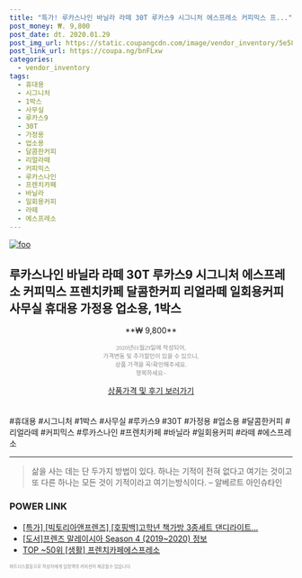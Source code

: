 ```yaml
--- 
title: "특가! 루카스나인 바닐라 라떼 30T 루카스9 시그니처 에스프레소 커피믹스 프..." 
post_money: ₩. 9,800 
post_date: dt. 2020.01.29 
post_img_url: https://static.coupangcdn.com/image/vendor_inventory/5e58/bc4a252483f05dbe48388c9b72962c51b7e60c31f2af5b061b732f6cac0f.jpg 
post_link_url: https://coupa.ng/bnFLxw 
categories: 
  - vendor_inventory 
tags: 
  - 휴대용 
  - 시그니처 
  - 1박스 
  - 사무실 
  - 루카스9 
  - 30T 
  - 가정용 
  - 업소용 
  - 달콤한커피 
  - 리얼라떼 
  - 커피믹스 
  - 루카스나인 
  - 프렌치카페 
  - 바닐라 
  - 일회용커피 
  - 라떼 
  - 에스프레소 
--- 
```

[![foo](https://static.coupangcdn.com/image/vendor_inventory/5e58/bc4a252483f05dbe48388c9b72962c51b7e60c31f2af5b061b732f6cac0f.jpg)](https://coupa.ng/bnFLxw) 

## 루카스나인 바닐라 라떼 30T 루카스9 시그니처 에스프레소 커피믹스 프렌치카페 달콤한커피 리얼라떼 일회용커피 사무실 휴대용 가정용 업소용, 1박스 
<p style="text-align: center;">**₩ 9,800**</p> 
<p style="text-align: center;"><span style="color: #898c8f; font-family: Georgia,Times,serif; font-size: 0.75em;">2020년01월29일에 작성되어, <br>가격변동 및 추가할인이 있을 수 있으니,<br> 상품 가격을 꼭!확인해주세요.<br>행복하세요~</span> 
</p>	 
<div markdown="0" style="text-align: center;"><a href="https://coupa.ng/bnFLxw" class="btn btn--success">상품가격 및 후기 보러가기</a></div> 
<br><br> 
  #휴대용 #시그니처 #1박스 #사무실 #루카스9 #30T #가정용 #업소용 #달콤한커피 #리얼라떼 #커피믹스 #루카스나인 #프렌치카페 #바닐라 #일회용커피 #라떼 #에스프레소 
<hr> 

> 삶을 사는 데는 단 두가지 방법이 있다. 하나는 기적이 전혀 없다고 여기는 것이고 또 다른 하나는 모든 것이 기적이라고 여기는방식이다. – 알베르트 아인슈타인 


### POWER LINK

* <a href="https://blog.naver.com/sakai111/221787664836" target="_blank">[특가] [빅토리아앤프렌즈] [호핑백]고학년 책가방 3종세트 댄디라이트...</a>
* <a href="https://blog.naver.com/sakai111/221764825276" target="_blank">[도서]프렌즈 말레이시아 Season 4 (2019~2020) 정보</a>
* <a href="https://blog.naver.com/an0733/221789072095" target="_blank"> TOP ~50위 [생활] 프렌치카페에스프레소</a>

<span style="color: #898c8f; font-family: Georgia,Times,serif; font-size: 0.55em;">파트너스활동으로 작성자에게 일정액의 커미션이 제공될수 있습니다.</span> 
